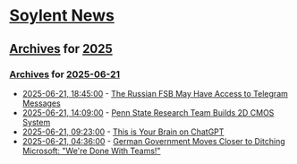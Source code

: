# [Soylent News](../../../README.md)

## [Archives](../../index.md) for [2025](../index.md)

### [Archives](../../index.md) for [2025-06-21](index.md)

* [2025-06-21, 18:45:00](https://soylentnews.org/article.pl?sid=25/06/20/2250249&from=rss) - [The Russian FSB May Have Access to Telegram Messages](https://soylentnews.org/article.pl?sid=25/06/20/2250249&from=rss)
* [2025-06-21, 14:09:00](https://soylentnews.org/article.pl?sid=25/06/19/2351241&from=rss) - [Penn State Research Team Builds 2D CMOS System](https://soylentnews.org/article.pl?sid=25/06/19/2351241&from=rss)
* [2025-06-21, 09:23:00](https://soylentnews.org/article.pl?sid=25/06/19/2344222&from=rss) - [This is Your Brain on ChatGPT](https://soylentnews.org/article.pl?sid=25/06/19/2344222&from=rss)
* [2025-06-21, 04:36:00](https://soylentnews.org/article.pl?sid=25/06/19/2318221&from=rss) - [German Government Moves Closer to Ditching Microsoft: \"We're Done With Teams!\"](https://soylentnews.org/article.pl?sid=25/06/19/2318221&from=rss)
